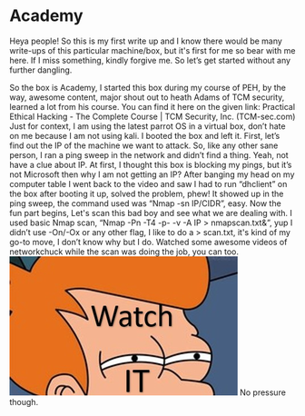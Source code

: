 # Academy
Heya people! So this is my first write up and I know there would be many write-ups of this particular machine/box, but it's first for me so bear with me here. 
If I miss something, kindly forgive me. So let’s get started without any further dangling.

So the box is Academy, I started this box during my course of PEH, by the way, awesome content, major shout out to heath Adams of TCM security, learned a lot from his course. You can find it here on the given link:
Practical Ethical Hacking - The Complete Course | TCM Security, Inc. (TCM-sec.com)
Just for context, I am using the latest parrot OS in a virtual box, don’t hate on me because I am not using kali. I booted the box and left it. First, let’s find out the IP of the machine we want to attack. So, like any other sane person, I ran a ping sweep in the network and didn’t find a thing. Yeah, not have a clue about IP. At first, I thought this box is blocking my pings, but it’s not Microsoft then why I am not getting an IP? After banging my head on my computer table I went back to the video and saw I had to run “dhclient” on the box after booting it up, solved the problem, phew! 
It showed up in the ping sweep, the command used was “Nmap -sn IP/CIDR”, easy. Now the fun part begins, Let's scan this bad boy and see what we are dealing with. I used basic Nmap scan, “Nmap -Pn -T4 -p- -v -A IP > nmapscan.txt&”, yup I didn’t use -On/-Ox or any other flag, I like to do a > scan.txt, it's kind of my go-to move, I don’t know why but I do.
Watched some awesome videos of networkchuck while the scan was doing the job, you can too.
![alt text](https://github.com/Sarthak044/Writeups/blob/main/imgs/watchit.jpg)
No pressure though.
